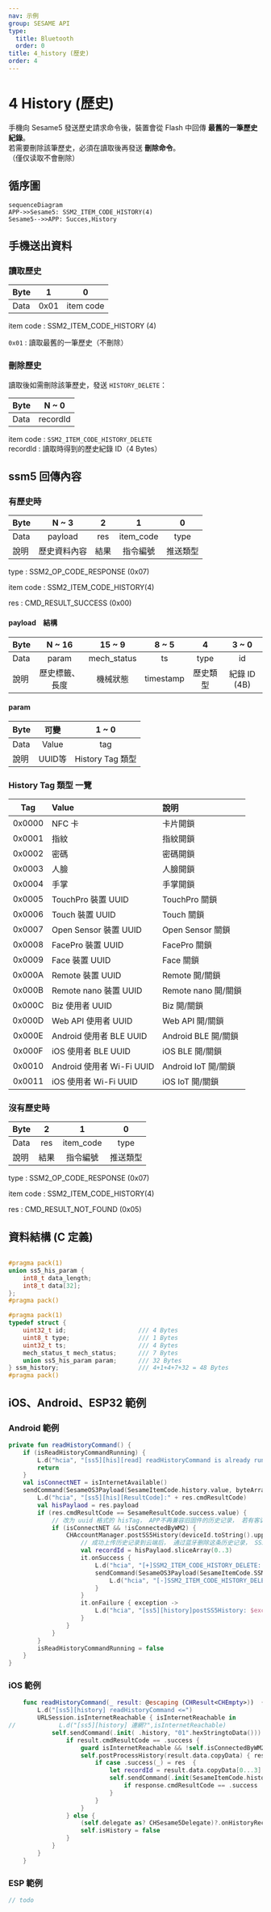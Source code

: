 ```yaml
---
nav: 示例
group: SESAME API
type:
  title: Bluetooth
  order: 0
title: 4_history (歷史)
order: 4
---
```


# 4 History (歷史)

手機向 Sesame5 發送歷史請求命令後，裝置會從 Flash 中回傳 **最舊的一筆歷史紀錄**。  
若需要刪除該筆歷史，必須在讀取後再發送 **刪除命令**。  
（僅仅读取不會刪除）

<!-- Sesame5 廣播中會帶有是否有歷史標籤需要讀出的旗標，詳見 advertising 欄位說明。 -->

## 循序圖

```mermaid
sequenceDiagram
APP->>Sesame5: SSM2_ITEM_CODE_HISTORY(4)
Sesame5-->>APP: Succes,History
```

## 手機送出資料

### 讀取歷史

| Byte |    1    |     0     |
| ---- | :-----: | :-------: |
| Data | 0x01 | item code |

item code : SSM2_ITEM_CODE_HISTORY (4)

`0x01` : 讀取最舊的一筆歷史（不刪除）

### 刪除歷史

讀取後如需刪除該筆歷史，發送 `HISTORY_DELETE`：

| Byte |  N ~ 0  |
| ---- | :-----: |
| Data | recordId |

item code : `SSM2_ITEM_CODE_HISTORY_DELETE`  
recordId : 讀取時得到的歷史紀錄 ID（4 Bytes）



## ssm5 回傳內容

### 有歷史時

| Byte |     N ~ 3      |      2       |     1     |    0     |
| ---- | :------------: | :----------: | :-------: | :------: |
| Data |    payload     |     res      | item_code |   type   |
| 說明 | 歷史資料內容 | 結果 | 指令編號  | 推送類型 |

type : SSM2_OP_CODE_RESPONSE (0x07)

item code : SSM2_ITEM_CODE_HISTORY(4)

res : CMD_RESULT_SUCCESS (0x00)


#### payload　結構

| Byte |     N ~ 16     |   15 ~ 9    |   8 ~ 5   |    4     |   3 ~ 0    |
| ---- | :------------: | :---------: | :-------: | :------: | :--------: |
| Data |     param      | mech_status |    ts     |   type   |     id     |
| 說明 | 歷史標籤、長度 |  機械狀態   | timestamp | 歷史類型 | 紀錄 ID (4B) |

#### param

| Byte |  可變   |      1 ~ 0      |
| ---- | :------: | :---------: |
| Data |   Value   | tag |
| 說明 | UUID等 |  History Tag 類型   |


###  History Tag 類型 一覽

| Tag  | Value      | 說明            |
| :-----: | :---------------- | :-------------- |
| 0x0000  | NFC 卡            | 卡片開鎖        |
| 0x0001  | 指紋              | 指紋開鎖        |
| 0x0002  | 密碼              | 密碼開鎖        |
| 0x0003  | 人臉              | 人臉開鎖        |
| 0x0004  | 手掌              | 手掌開鎖        |
| 0x0005  | TouchPro 裝置 UUID | TouchPro 關鎖   |
| 0x0006  | Touch 裝置 UUID    | Touch 關鎖      |
| 0x0007  | Open Sensor 裝置 UUID | Open Sensor 關鎖 |
| 0x0008  | FacePro 裝置 UUID | FacePro 關鎖    |
| 0x0009  | Face 裝置 UUID    | Face 關鎖       |
| 0x000A  | Remote 裝置 UUID  | Remote 開/關鎖  |
| 0x000B  | Remote nano 裝置 UUID | Remote nano 開/關鎖 |
| 0x000C  | Biz 使用者 UUID   | Biz 開/關鎖     |
| 0x000D  | Web API 使用者 UUID | Web API 開/關鎖 |
| 0x000E  | Android 使用者 BLE UUID | Android BLE 開/關鎖 |
| 0x000F  | iOS 使用者 BLE UUID     | iOS BLE 開/關鎖 |
| 0x0010  | Android 使用者 Wi-Fi UUID | Android IoT 開/關鎖 |
| 0x0011  | iOS 使用者 Wi-Fi UUID     | iOS IoT 開/關鎖 |




### 沒有歷史時

| Byte |      2       |     1     |    0     |
| ---- | :----------: | :-------: | :------: |
| Data |     res      | item_code |   type   |
| 說明 | 結果 | 指令編號  | 推送類型 |

type : SSM2_OP_CODE_RESPONSE (0x07)

item code : SSM2_ITEM_CODE_HISTORY(4)

res : CMD_RESULT_NOT_FOUND (0x05)


## 資料結構 (C 定義)

```c

#pragma pack(1)
union ss5_his_param {
    int8_t data_length;
    int8_t data[32];
};
#pragma pack()

#pragma pack(1)
typedef struct {
    uint32_t id;                    /// 4 Bytes
    uint8_t type;                   /// 1 Bytes
    uint32_t ts;                    /// 4 Bytes
    mech_status_t mech_status;      /// 7 Bytes
    union ss5_his_param param;      /// 32 Bytes
} ssm_history;                      /// 4+1+4+7+32 = 48 Bytes
#pragma pack()

```

## iOS、Android、ESP32 範例
 

### Android 範例

```kotlin
private fun readHistoryCommand() {
    if (isReadHistoryCommandRunning) {
        L.d("hcia", "[ss5][his][read] readHistoryCommand is already running")
        return
    }
    val isConnectNET = isInternetAvailable()
    sendCommand(SesameOS3Payload(SesameItemCode.history.value, byteArrayOf(0x01)), DeviceSegmentType.cipher) { res -> // 01: 从设备读取最旧的历史记录
        L.d("hcia", "[ss5][his][ResultCode]:" + res.cmdResultCode)
        val hisPaylaod = res.payload
        if (res.cmdResultCode == SesameResultCode.success.value) {
            // 改为 uuid 格式的 hisTag， APP不再兼容旧固件的历史记录， 若有客诉历史记录问题， 请升级锁的固件。
            if (isConnectNET && !isConnectedByWM2) {
                CHAccountManager.postSS5History(deviceId.toString().uppercase(), hisPaylaod.toHexString()) {
                    // 成功上传历史记录到云端后， 通过蓝牙删除这条历史记录， SS5固件会在它的Flash里删除掉这条历史记录。
                    val recordId = hisPaylaod.sliceArray(0..3)
                    it.onSuccess {
                        L.d("hcia", "[+]SSM2_ITEM_CODE_HISTORY_DELETE: ${recordId.toBigLong().toInt()}")
                        sendCommand(SesameOS3Payload(SesameItemCode.SSM2_ITEM_CODE_HISTORY_DELETE.value, recordId), DeviceSegmentType.cipher) { res ->
                            L.d("hcia", "[-]SSM2_ITEM_CODE_HISTORY_DELETE: ${res.cmdResultCode}")
                        }
                    }
                    it.onFailure { exception ->
                        L.d("hcia", "[ss5][history]postSS5History: $exception")
                    }
                }
            }
        }
        isReadHistoryCommandRunning = false
    }
}
```

### iOS 範例

```swift
    func readHistoryCommand(_ result: @escaping (CHResult<CHEmpty>))  {
        L.d("[ss5][history] readHistoryCommand <=")
        URLSession.isInternetReachable { isInternetReachable in
//            L.d("[ss5][history] 連網?",isInternetReachable)
            self.sendCommand(.init( .history, "01".hexStringtoData())) { (result) in // 01: 从设备读取最旧的历史记录
                if result.cmdResultCode == .success {
                    guard isInternetReachable && !self.isConnectedByWM2 else { return }
                    self.postProcessHistory(result.data.copyData) { res in
                        if case .success(_) = res  {
                            let recordId = result.data.copyData[0...3].copyData
                            self.sendCommand(.init(SesameItemCode.historyDelete, recordId)) { response in
                                if response.cmdResultCode == .success  { L.d("[ss5][history]歷史删除成功") }
                            }
                        }
                    }
                } else {
                    (self.delegate as? CHSesame5Delegate)?.onHistoryReceived(device: self, result: .failure(self.errorFromResultCode(result.cmdResultCode)))
                    self.isHistory = false
                }
            }
        }
    }

```


### ESP 範例

```c
// todo
```

